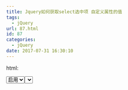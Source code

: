 ```yaml
---
title: Jquery如何获取select选中项 自定义属性的值
tags:
  - jQuery
url: 87.html
id: 87
categories:
  - jQuery
date: 2017-07-31 16:30:10
---
```


html:

<select id="status">
   <option value="1" data-type="1">启用</option>
   <option value="2" data-type="2">禁用</option>
<select>

jquery:

$("#status").on("change",function(e,o){
   var type = **$(this).find("option:selected").data("type");**
   alert(type)
});